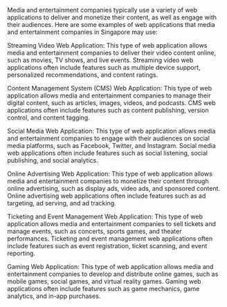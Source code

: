 Media and entertainment companies typically use a variety of web applications to deliver and monetize their content, as well as engage with their audiences. Here are some examples of web applications that media and entertainment companies in Singapore may use:

Streaming Video Web Application:
This type of web application allows media and entertainment companies to deliver their video content online, such as movies, TV shows, and live events. Streaming video web applications often include features such as multiple device support, personalized recommendations, and content ratings.

Content Management System (CMS) Web Application:
This type of web application allows media and entertainment companies to manage their digital content, such as articles, images, videos, and podcasts. CMS web applications often include features such as content publishing, version control, and content tagging.

Social Media Web Application:
This type of web application allows media and entertainment companies to engage with their audiences on social media platforms, such as Facebook, Twitter, and Instagram. Social media web applications often include features such as social listening, social publishing, and social analytics.

Online Advertising Web Application:
This type of web application allows media and entertainment companies to monetize their content through online advertising, such as display ads, video ads, and sponsored content. Online advertising web applications often include features such as ad targeting, ad serving, and ad tracking.

Ticketing and Event Management Web Application:
This type of web application allows media and entertainment companies to sell tickets and manage events, such as concerts, sports games, and theater performances. Ticketing and event management web applications often include features such as event registration, ticket scanning, and event reporting.

Gaming Web Application:
This type of web application allows media and entertainment companies to develop and distribute online games, such as mobile games, social games, and virtual reality games. Gaming web applications often include features such as game mechanics, game analytics, and in-app purchases.